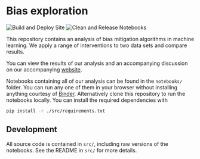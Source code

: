 # Bias exploration

![Build and Deploy Site](https://github.com/imrehg/cdei-development/workflows/Build%20and%20Deploy%20Site/badge.svg)
![Clean and Release Notebooks](https://github.com/imrehg/cdei-development/workflows/Clean%20and%20Release%20Notebooks/badge.svg)

This repository contains an analysis of bias mitigation algorithms in machine learning. We apply a range of interventions to two data sets and compare results.

You can view the results of our analysis and an accompanying discussion on our accompanying [website][site].

Notebooks containing all of our analysis can be found in the `notebooks/` folder. You can run any one of them in your browser without installing anything courtesy of [Binder][binder]. Alternatively clone this repository to run the notebooks locally. You can install the required dependencies with

```sh
pip install -r ./src/requirements.txt
```

## Development

All source code is contained in `src/`, including raw versions of the notebooks. See the README in `src/` for more details.

[binder]: https://mybinder.org/v2/gh/imrehg/cdei-development/master?filepath=notebooks
[site]: https://imrehg.github.io/cdei-development/
